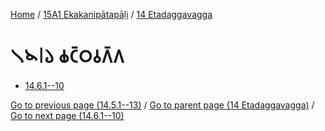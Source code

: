 
[Home](/) / [15A1 Ekakanipātapāḷi](...md) / [14 Etadaggavagga](../15A1/14.md)

# 𑁧𑁪𑁇𑁬 𑀙𑀝𑁆𑀞𑀯𑀕𑁆𑀕

* [14.6.1--10](14.6/14.6.1--10.md)

[Go to previous page (14.5.1--13)](14.5/14.5.1--13.md) / [Go to parent page (14 Etadaggavagga)](../15A1/14.md) / [Go to next page (14.6.1--10)](14.6/14.6.1--10.md)


